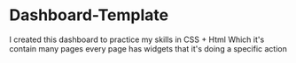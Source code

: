 # Dashboard-Template
I created this dashboard to practice my skills in CSS + Html Which it's contain many pages every page has widgets that it's doing a specific action
